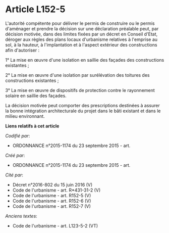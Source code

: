 # Article L152-5

L'autorité compétente pour délivrer le permis de construire ou le permis d'aménager et prendre la décision sur une
déclaration préalable peut, par décision motivée, dans des limites fixées par un décret en Conseil d'Etat, déroger aux règles
des plans locaux d'urbanisme relatives à l'emprise au sol, à la hauteur, à l'implantation et à l'aspect extérieur des
constructions afin d'autoriser :

1° La mise en œuvre d'une isolation en saillie des façades des constructions existantes ;

2° La mise en œuvre d'une isolation par surélévation des toitures des constructions existantes ;

3° La mise en œuvre de dispositifs de protection contre le rayonnement solaire en saillie des façades.

La décision motivée peut comporter des prescriptions destinées à assurer la bonne intégration architecturale du projet dans
le bâti existant et dans le milieu environnant.

**Liens relatifs à cet article**

_Codifié par_:

  - ORDONNANCE n°2015-1174 du 23 septembre 2015 - art.

_Créé par_:

  - ORDONNANCE n°2015-1174 du 23 septembre 2015 - art.

_Cité par_:

  - Décret n°2016-802 du 15 juin 2016 (V)
  - Code de l'urbanisme - art. R*431-31-2 (V)
  - Code de l'urbanisme - art. R152-5 (V)
  - Code de l'urbanisme - art. R152-6 (V)
  - Code de l'urbanisme - art. R152-7 (V)

_Anciens textes_:

  - Code de l'urbanisme - art. L123-5-2 (VT)
